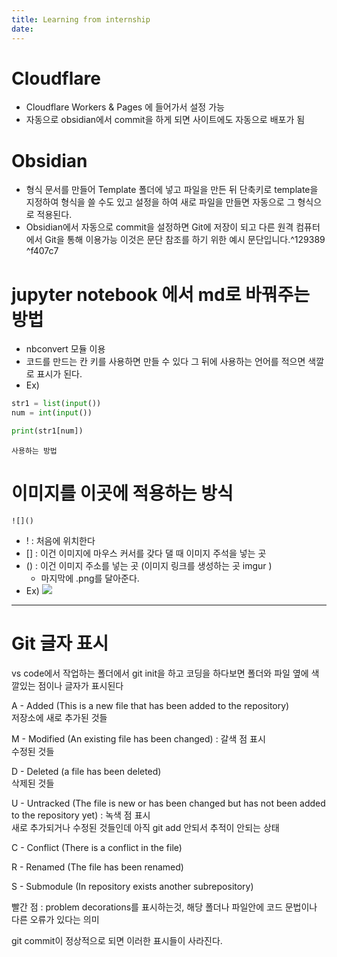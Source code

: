 ```yaml
---
title: Learning from internship
date:
---
```


# Cloudflare

- Cloudflare Workers & Pages 에 들어가서 설정 가능
- 자동으로 obsidian에서 commit을 하게 되면 사이트에도 자동으로 배포가 됨

# Obsidian

- 형식 문서를 만들어 Template 폴더에 넣고 파일을 만든 뒤 단축키로 template을 지정하여 형식을 쓸 수도 있고 설정을 하여 새로 파일을 만들면 자동으로 그 형식으로 적용된다.
- Obsidian에서 자동으로 commit을 설정하면 Git에 저장이 되고 다른 원격 컴퓨터에서 Git을 통해 이용가능
이것은 문단 참조를 하기 위한 예시 문단입니다.^129389 ^f407c7

# jupyter notebook 에서 md로 바꿔주는 방법

- nbconvert 모듈 이용
- 코드를 만드는 칸 키를 사용하면 만들 수 있다 그 뒤에 사용하는 언어를 적으면 색깔로 표시가 된다.
- Ex)

```python
str1 = list(input())
num = int(input())

print(str1[num])
```

`사용하는 방법` 
# 이미지를 이곳에 적용하는 방식

`![]()`

- ! : 처음에 위치한다
- [] : 이건 이미지에 마우스 커서를 갖다 댈 때 이미지 주석을 넣는 곳
- () : 이건 이미지 주소를 넣는 곳 (이미지 링크를 생성하는 곳 imgur )
	- 마지막에 .png를 달아준다.
- Ex)
  ![](https://imgur.com/GYIKo4T.png)
---
#  Git  글자 표시
vs code에서 작업하는 폴더에서 git init을 하고 코딩을 하다보면 폴더와 파일 옆에 색깔있는 점이나 글자가 표시된다  


A - Added (This is a new file that has been added to the repository)  
저장소에 새로 추가된 것들

M - Modified (An existing file has been changed) : 갈색 점 표시  
수정된 것들

D - Deleted (a file has been deleted)  
삭제된 것들

U - Untracked (The file is new or has been changed but has not been added to the repository yet) : 녹색 점 표시  
새로 추가되거나 수정된 것들인데 아직 git add 안되서 추적이 안되는 상태

C - Conflict (There is a conflict in the file)

R - Renamed (The file has been renamed)

S - Submodule (In repository exists another subrepository)

빨간 점 : problem decorations를 표시하는것, 해당 폴더나 파일안에 코드 문법이나 다른 오류가 있다는 의미

git commit이 정상적으로 되면 이러한 표시들이 사라진다.